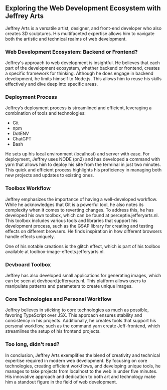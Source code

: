 ## Exploring the Web Development Ecosystem with Jeffrey Arts
Jeffrey Arts is a versatile artist, designer, and front-end developer who also creates 3D sculptures. His multifaceted expertise allows him to navigate both the artistic and technical realms of web development.

### Web Development Ecosystem: Backend or Frontend?
Jeffrey's approach to web development is insightful. He believes that each part of the development ecosystem, whether backend or frontend, creates a specific framework for thinking. Although he does engage in backend development, he limits himself to Node.js. This allows him to reuse his skills effectively and dive deep into specific areas.

### Deployment Process
Jeffrey’s deployment process is streamlined and efficient, leveraging a combination of tools and technologies:

- Git
- npm
- DotENV
- ChatGPT
- Bash

He sets up his local environment (localhost) and server with ease. For deployment, Jeffrey uses NODE (pn2) and has developed a command with yarn that allows him to deploy his site from the terminal in just two minutes. This quick and efficient process highlights his proficiency in managing both new projects and updates to existing ones.

### Toolbox Workflow
Jeffrey emphasizes the importance of having a well-developed workflow. While he acknowledges that Git is a powerful tool, he also notes its complexity when it comes to reverting changes. To address this, he has developed his own toolbox, which can be found at perceptie.jefferyarts.nl. This toolbox includes various tools and libraries that support his development process, such as the GSAP library for creating and testing effects on different browsers. He finds inspiration in how different browsers handle effects uniquely.

One of his notable creations is the glitch effect, which is part of his toolbox available at toolbox-image-effects.jefferyarts.nl.

### Devboard Toolbox
Jeffrey has also developed small applications for generating images, which can be seen at devboard.jefferyarts.nl. This platform allows users to manipulate patterns and parameters to create unique images.

### Core Technologies and Personal Workflow
Jeffrey believes in sticking to core technologies as much as possible, favoring TypeScript over JSX. This approach ensures stability and consistency in his projects. Additionally, he creates tools that support his personal workflow, such as the command yarn create Jeff-frontend, which streamlines the setup of his frontend projects.

### Too long, didn't read?
In conclusion, Jeffrey Arts exemplifies the blend of creativity and technical expertise required in modern web development. By focusing on core technologies, creating efficient workflows, and developing unique tools, he manages to take projects from localhost to the web in under five minutes. His innovative approach and dedication to both art and technology make him a standout figure in the field of web development.






